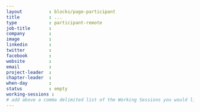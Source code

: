 ```yaml
---
layout          : blocks/page-participant
title           : ...
type            : participant-remote
job-title       : 
company         : 
image           : 
linkedin        : 
twitter         : 
facebook        : 
website         :
email           : 
project-leader  :
chapter-leader  :
when-day        :
status          : empty
working-sessions : 
# add above a comma delimited list of the Working Sessions you would like to attend (use the session's title)
---
```


<!-- put more details about participant here -->

